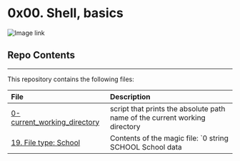 # 0x00. Shell, basics

![Image link](https://s3.amazonaws.com/intranet-projects-files/holbertonschool-sysadmin_devops/205/image.jpg)

## Repo Contents
___

This repository contains the following files:

|File| Description|
|:-------|:-------|
|[0-current_working_directory](0-current_working_directory)| script that prints the absolute path name of the current working directory|
|[19. File type: School](school.mgc)| Contents of the magic file: `0 string SCHOOL School data|
